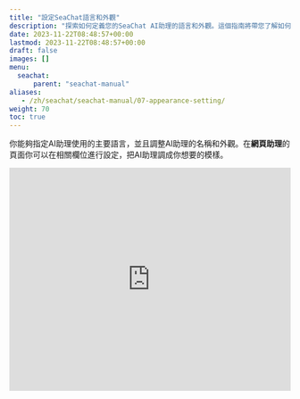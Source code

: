 ```yaml
---
title: "設定SeaChat語言和外觀"
description: "探索如何定義您的SeaChat AI助理的語言和外觀。這個指南將帶您了解如何在網頁助理的設定頁面中調整AI助理，以及如何調整其名稱和界面以符合您的品牌風格。"
date: 2023-11-22T08:48:57+00:00
lastmod: 2023-11-22T08:48:57+00:00
draft: false
images: []
menu:
  seachat:
      parent: "seachat-manual"
aliases:
   - /zh/seachat/seachat-manual/07-appearance-setting/
weight: 70
toc: true
---
```


你能夠指定AI助理使用的主要語言，並且調整AI助理的名稱和外觀。在**網頁助理**的頁面你可以在相關欄位進行設定，把AI助理調成你想要的模樣。

[//]: # (<iframe width="100%" height="400" src="https://www.youtube.com/embed/?listType=playlist&list=PL8K7_LTqly449uOg_uBWOPfFyL1fJRjkE&index=13" title="YouTube video player" frameborder="0" allow="accelerometer; autoplay; clipboard-write; encrypted-media; gyroscope; picture-in-picture" allowfullscreen style="border-radius: 30px;"></iframe>)
   <iframe width="100%" height="400" src="https://www.youtube.com/embed/-JidvSmTqUg?si=qVSXK2mMfGIWwHIl" title="YouTube video player" frameborder="0" allow="accelerometer; autoplay; clipboard-write; encrypted-media; gyroscope; picture-in-picture; web-share" allowfullscreen></iframe>
